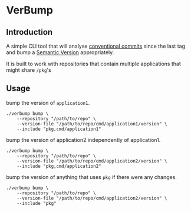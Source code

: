 # VerBump

## Introduction

A simple CLI tool that will analyse [conventional commits](https://www.conventionalcommits.org/en/v1.0.0/#summary) since the last tag and bump a [Semantic Version](https://semver.org/) appropriately.

It is built to work with repositories that contain multiple applications that might share `/pkg`'s

## Usage

bump the version of `application1`.
```
./verbump bump \
    --repository "/path/to/repo" \
    --version-file "/path/to/repo/cmd/application1/version" \
    --include "pkg,cmd/application1"
```

bump the version of application2 independently of application1.
```
./verbump bump \
    --repository "/path/to/repo" \
    --version-file "/path/to/repo/cmd/application2/version" \
    --include "pkg,cmd/application2"
```

bump the version of anything that uses `pkg` if there were any changes.
```
./verbump bump \
    --repository "/path/to/repo" \
    --version-file "/path/to/repo/cmd/application2/version" \
    --include "pkg"
```
